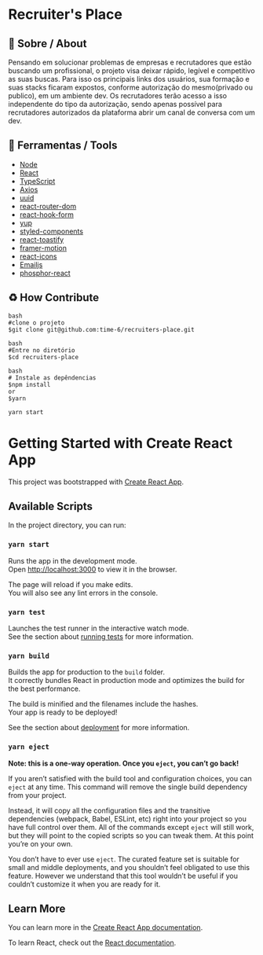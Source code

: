 # Recruiter's Place

## 📕 Sobre / About

Pensando em solucionar problemas de empresas e recrutadores que estão buscando um profissional, o projeto visa deixar rápido, legível e competitivo as suas buscas. Para isso os principais links dos usuários, sua formação e suas stacks ficaram expostos, conforme autorização do mesmo(privado ou publico), em um ambiente dev. Os recrutadores terão acesso a isso independente do tipo da autorização, sendo apenas possível para recrutadores autorizados da plataforma abrir um canal de conversa com um dev.

## 🔧 Ferramentas / Tools

- [Node](https://nodejs.org/en/)
- [React](https://reactjs.org/)
- [TypeScript](https://www.typescriptlang.org/)
- [Axios](https://axios-http.com/docs/intro)
- [uuid](https://www.npmjs.com/package/uuid)
- [react-router-dom](https://api-tibia.vercel.app/)
- [react-hook-form](https://react-hook-form.com/)
- [yup](https://www.npmjs.com/package/yup)
- [styled-components](https://styled-components.com/)
- [react-toastify](https://www.npmjs.com/package/react-toastify)
- [framer-motion](https://www.framer.com/docs/)
- [react-icons](https://react-icons.github.io/react-icons/)
- [Emailjs](https://www.emailjs.com/docs/)
- [phosphor-react](https://phosphoricons.com/)

## ♻ How Contribute

```
bash
#clone o projeto
$git clone git@github.com:time-6/recruiters-place.git
```

```
bash
#Entre no diretório
$cd recruiters-place
```

```
bash
# Instale as depêndencias
$npm install
or
$yarn
```

```
yarn start
```

# Getting Started with Create React App

This project was bootstrapped with [Create React App](https://github.com/facebook/create-react-app).

## Available Scripts

In the project directory, you can run:

### `yarn start`

Runs the app in the development mode.\
Open [http://localhost:3000](http://localhost:3000) to view it in the browser.

The page will reload if you make edits.\
You will also see any lint errors in the console.

### `yarn test`

Launches the test runner in the interactive watch mode.\
See the section about [running tests](https://facebook.github.io/create-react-app/docs/running-tests) for more information.

### `yarn build`

Builds the app for production to the `build` folder.\
It correctly bundles React in production mode and optimizes the build for the best performance.

The build is minified and the filenames include the hashes.\
Your app is ready to be deployed!

See the section about [deployment](https://facebook.github.io/create-react-app/docs/deployment) for more information.

### `yarn eject`

**Note: this is a one-way operation. Once you `eject`, you can’t go back!**

If you aren’t satisfied with the build tool and configuration choices, you can `eject` at any time. This command will remove the single build dependency from your project.

Instead, it will copy all the configuration files and the transitive dependencies (webpack, Babel, ESLint, etc) right into your project so you have full control over them. All of the commands except `eject` will still work, but they will point to the copied scripts so you can tweak them. At this point you’re on your own.

You don’t have to ever use `eject`. The curated feature set is suitable for small and middle deployments, and you shouldn’t feel obligated to use this feature. However we understand that this tool wouldn’t be useful if you couldn’t customize it when you are ready for it.

## Learn More

You can learn more in the [Create React App documentation](https://facebook.github.io/create-react-app/docs/getting-started).

To learn React, check out the [React documentation](https://reactjs.org/).
